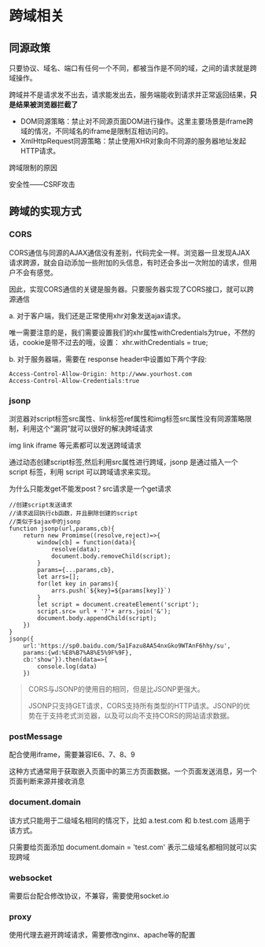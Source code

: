 # 跨域相关

## 同源政策

只要协议、域名、端口有任何一个不同，都被当作是不同的域，之间的请求就是跨域操作。

跨域并不是请求发不出去，请求能发出去，服务端能收到请求并正常返回结果，**只是结果被浏览器拦截了**

* DOM同源策略：禁止对不同源页面DOM进行操作。这里主要场景是iframe跨域的情况，不同域名的iframe是限制互相访问的。
* XmlHttpRequest同源策略：禁止使用XHR对象向不同源的服务器地址发起HTTP请求。

跨域限制的原因

安全性——CSRF攻击

## 跨域的实现方式

### CORS

CORS通信与同源的AJAX通信没有差别，代码完全一样。浏览器一旦发现AJAX请求跨源，就会自动添加一些附加的头信息，有时还会多出一次附加的请求，但用户不会有感觉。

因此，实现CORS通信的关键是服务器。只要服务器实现了CORS接口，就可以跨源通信

a. 对于客户端，我们还是正常使用xhr对象发送ajax请求。

唯一需要注意的是，我们需要设置我们的xhr属性withCredentials为true，不然的话，cookie是带不过去的哦，设置： xhr.withCredentials = true;

b. 对于服务器端，需要在 response header中设置如下两个字段:

```JS
Access-Control-Allow-Origin: http://www.yourhost.com
Access-Control-Allow-Credentials:true
```

### jsonp

浏览器对script标签src属性、link标签ref属性和img标签src属性没有同源策略限制，利用这个“漏洞”就可以很好的解决跨域请求

img link iframe 等元素都可以发送跨域请求

通过动态创建script标签,然后利用src属性进行跨域，jsonp 是通过插入一个 script 标签，利用 script 可以跨域请求来实现。

为什么只能发get不能发post？src请求是一个get请求

```JS
//创建script发送请求
//请求返回执行cb函数，并且删除创建的script
//类似于$ajax中的jsonp
function jsonp(url,params,cb){
    return new Promimse((resolve,reject)=>{
        window[cb] = function(data){
            resolve(data);
            document.body.removeChild(script);
        }
        params={...params,cb},
        let arrs=[];
        for(let key in params){
            arrs.push(`${key}=${params[key]}`)
        }
        let script = document.createElement('script');
        script.src= url + '?'+ arrs.join('&');
        document.body.appendChild(script);
    })
}
jsonp({
    url:'https://sp0.baidu.com/5a1Fazu8AA54nxGko9WTAnF6hhy/su',
    params:{wd:%E8%B7%A8%E5%9F%9F},
    cb:'show'}).then(data=>{
        console.log(data)
    })
```

> CORS与JSONP的使用目的相同，但是比JSONP更强大。
>
> JSONP只支持GET请求，CORS支持所有类型的HTTP请求。JSONP的优势在于支持老式浏览器，以及可以向不支持CORS的网站请求数据。

### postMessage

配合使用iframe，需要兼容IE6、7、8、9

这种方式通常用于获取嵌入页面中的第三方页面数据。一个页面发送消息，另一个页面判断来源并接收消息

### document.domain

该方式只能用于二级域名相同的情况下，比如 a.test.com 和 b.test.com 适用于该方式。

只需要给页面添加 document.domain = 'test.com' 表示二级域名都相同就可以实现跨域

### websocket

需要后台配合修改协议，不兼容，需要使用socket.io

### proxy

使用代理去避开跨域请求，需要修改nginx、apache等的配置
